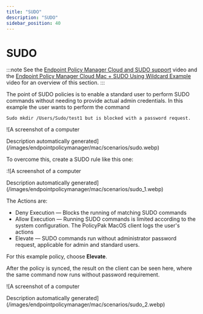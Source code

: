 ```yaml
---
title: "SUDO"
description: "SUDO"
sidebar_position: 40
---
```


# SUDO

:::note
See the
[Endpoint Policy Manager Cloud and SUDO support](/docs/endpointpolicymanager/components/endpointprivilegemanager/videolearningcenter/macintegration/sudosupport.md)
video and the
[Endpoint Policy Manager Cloud Mac + SUDO Using Wildcard Example](/docs/endpointpolicymanager/components/endpointprivilegemanager/videolearningcenter/macintegration/wildcards.md)
video for an overview of this section.
:::


The point of SUDO policies is to enable a standard user to perform SUDO commands without needing to
provide actual admin credentials. In this example the user wants to perform the command

```
Sudo mkdir /Users/Sudo/test1 but is blocked with a password request.
```

![A screenshot of a computer

Description automatically
generated](/images/endpointpolicymanager/mac/scenarios/sudo.webp)

To overcome this, create a SUDO rule like this one:

:![A screenshot of a computer

Description automatically
generated](/images/endpointpolicymanager/mac/scenarios/sudo_1.webp)

The Actions are:

- Deny Execution — Blocks the running of matching SUDO commands
- Allow Execution — Running SUDO commands is limited according to the system configuration. The
  PolicyPak MacOS client logs the user's actions
- Elevate — SUDO commands run without administrator password request, applicable for admin and
  standard users.

For this example policy, choose **Elevate**.

After the policy is synced, the result on the client can be seen here, where the same command now
runs without password requirement.

![A screenshot of a computer

Description automatically
generated](/images/endpointpolicymanager/mac/scenarios/sudo_2.webp)
